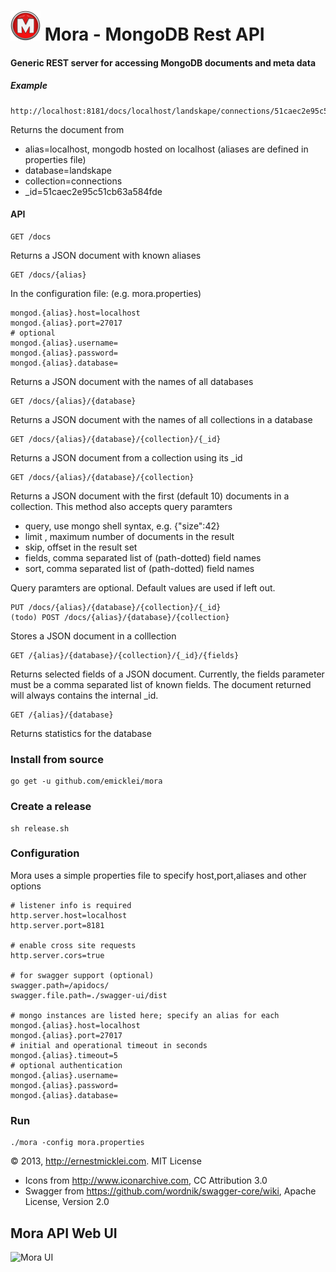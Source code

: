 # ![](Letter-M-icon.png) Mora - MongoDB Rest API

#### Generic REST server for accessing MongoDB documents and meta data
	
##### Example		
	
	http://localhost:8181/docs/localhost/landskape/connections/51caec2e95c51cb63a584fde	

Returns the document from

 - alias=localhost, mongodb hosted on localhost (aliases are defined in properties file)
 - database=landskape
 - collection=connections
 - _id=51caec2e95c51cb63a584fde

#### API	
			
	GET /docs

Returns a JSON document with known aliases
	
	GET /docs/{alias}
	
In the configuration file: (e.g. mora.properties)
	
	mongod.{alias}.host=localhost
	mongod.{alias}.port=27017
	# optional
	mongod.{alias}.username=
	mongod.{alias}.password=
	mongod.{alias}.database=	

Returns a JSON document with the names of all databases	
			
	GET /docs/{alias}/{database}
	
Returns a JSON document with the names of all collections in a database	
	
	GET /docs/{alias}/{database}/{collection}/{_id}

Returns a JSON document from a collection using its _id							

	GET /docs/{alias}/{database}/{collection}
	
Returns a JSON document with the first (default 10) documents in a collection.
This method also accepts query paramters

 - query, use mongo shell syntax, e.g. {"size":42}
 - limit , maximum number of documents in the result
 - skip, offset in the result set
 - fields, comma separated list of (path-dotted) field names
 - sort, comma separated list of (path-dotted) field names

Query paramters are optional. Default values are used if left out.

	PUT /docs/{alias}/{database}/{collection}/{_id}
	(todo) POST /docs/{alias}/{database}/{collection}
	
Stores a JSON document in a colllection	

	GET /{alias}/{database}/{collection}/{_id}/{fields}

Returns selected fields of a JSON document. Currently, the fields parameter must be
a comma separated list of known fields. The document returned will always contains the internal _id.


	GET /{alias}/{database}
	
Returns statistics for the database	

### Install from source
						
	go get -u github.com/emicklei/mora
	
### Create a release
	
	sh release.sh 

### Configuration

Mora uses a simple properties file to specify host,port,aliases and other options

	# listener info is required
	http.server.host=localhost
	http.server.port=8181
	
	# enable cross site requests
	http.server.cors=true

	# for swagger support (optional)
	swagger.path=/apidocs/
	swagger.file.path=./swagger-ui/dist

	# mongo instances are listed here; specify an alias for each
	mongod.{alias}.host=localhost
	mongod.{alias}.port=27017
	# initial and operational timeout in seconds
	mongod.{alias}.timeout=5
	# optional authentication
	mongod.{alias}.username=
	mongod.{alias}.password=
	mongod.{alias}.database=		

### Run

	./mora -config mora.properties
	
&copy; 2013, http://ernestmicklei.com. MIT License
 - Icons from http://www.iconarchive.com, CC Attribution 3.0
 - Swagger from https://github.com/wordnik/swagger-core/wiki, Apache License, Version 2.0 	

## Mora API Web UI
![Mora UI](https://s3.amazonaws.com/public.philemonworks.com/mora/mora-2013-08-04.png)